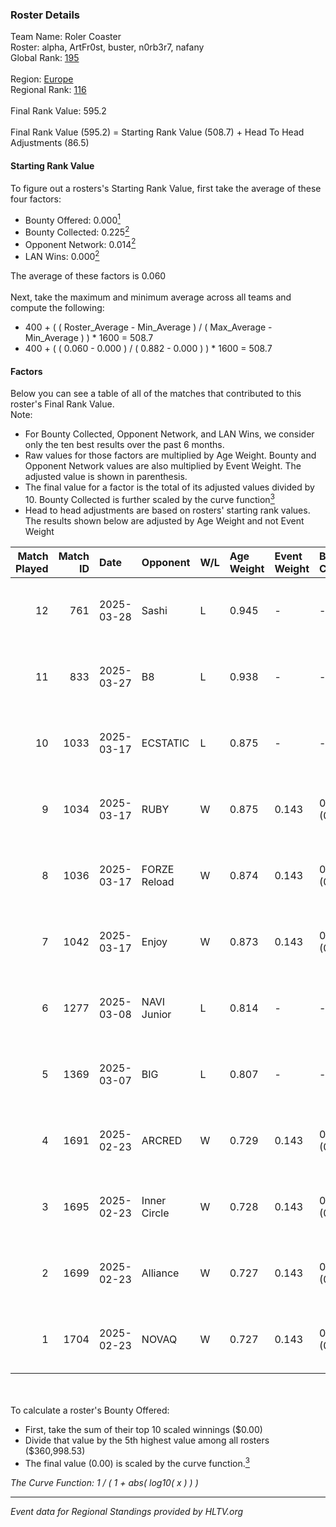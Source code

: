 ### Roster Details<br />
Team Name: Roler Coaster<br />
Roster: alpha, ArtFr0st, buster, n0rb3r7, nafany<br />
Global Rank: [195](../../standings_global_2025_05_05.md)<br />
<br />
Region: [Europe]( ../../standings_europe_2025_05_05.md)<br />
Regional Rank: [116]( ../../standings_europe_2025_05_05.md)<br />
<br />
Final Rank Value:  595.2<br />
<br />
Final Rank Value (595.2) = Starting Rank Value (508.7) + Head To Head Adjustments (86.5)<br />

#### Starting Rank Value<br />
To figure out a rosters's Starting Rank Value, first take the average of these four factors:<br />
- Bounty Offered: 0.000[<sup>1</sup>](#table2)
- Bounty Collected: 0.225[<sup>2</sup>](#table1)
- Opponent Network: 0.014[<sup>2</sup>](#table1)
- LAN Wins: 0.000[<sup>2</sup>](#table1)

The average of these factors is 0.060<br />
<br />
Next, take the maximum and minimum average across all teams and compute the following:<br />
- 400 + ( ( Roster_Average - Min_Average ) / ( Max_Average - Min_Average ) ) * 1600 = 508.7
- 400 + ( ( 0.060 - 0.000 ) / ( 0.882 - 0.000 ) ) * 1600 = 508.7


#### Factors<br />
Below you can see a table of all of the matches that contributed to this roster's Final Rank Value.<br />
Note:<br />

- For Bounty Collected, Opponent Network, and LAN Wins, we consider only the ten best results over the past 6 months.
- Raw values for those factors are multiplied by Age Weight. Bounty and Opponent Network values are also multiplied by Event Weight. The adjusted value is shown in parenthesis.
- The final value for a factor is the total of its adjusted values divided by 10. Bounty Collected is further scaled by the curve function[<sup>3</sup>](#curveFunction)
- Head to head adjustments are based on rosters' starting rank values. The results shown below are adjusted by Age Weight and not Event Weight
<span id="table1"></span><br />


| Match Played | Match ID | Date       | Opponent     | W/L | Age Weight | Event Weight | Bounty Collected | Opponent Network | LAN Wins  | H2H Adj. | Roster                                      |
| -: | -: | :- | :- | :- | :- | :- | :- | :- | :- | -: | :- |
|           12 |      761 | 2025-03-28 | Sashi        | L   | 0.945      | -            | -                | -                | -         |    -6.24 | alpha, ArtFr0st, buster, n0rb3r7, nafany    |
|           11 |      833 | 2025-03-27 | B8           | L   | 0.938      | -            | -                | -                | -         |    -0.96 | alpha, ArtFr0st, buster, n0rb3r7, nafany    |
|           10 |     1033 | 2025-03-17 | ECSTATIC     | L   | 0.875      | -            | -                | -                | -         |    -4.62 | alpha, ArtFr0st, buster, n0rb3r7, nafany    |
|            9 |     1034 | 2025-03-17 | RUBY         | W   | 0.875      | 0.143        | 0.018 (0.002)    | 0.298 (0.037)    | 0 (0.000) |    20.05 | alpha, ArtFr0st, buster, n0rb3r7, nafany    |
|            8 |     1036 | 2025-03-17 | FORZE Reload | W   | 0.874      | 0.143        | 0.005 (0.001)    | 0.078 (0.010)    | 0 (0.000) |    16.11 | alpha, ArtFr0st, buster, n0rb3r7, nafany    |
|            7 |     1042 | 2025-03-17 | Enjoy        | W   | 0.873      | 0.143        | 0.000 (0.000)    | 0.000 (0.000)    | 0 (0.000) |     7.66 | alpha, ArtFr0st, buster, n0rb3r7, nafany    |
|            6 |     1277 | 2025-03-08 | NAVI Junior  | L   | 0.814      | -            | -                | -                | -         |    -1.51 | alpha, ArtFr0st, nafany, Perfecto, YEKINDAR |
|            5 |     1369 | 2025-03-07 | BIG          | L   | 0.807      | -            | -                | -                | -         |    -0.52 | alpha, ArtFr0st, nafany, Perfecto, YEKINDAR |
|            4 |     1691 | 2025-02-23 | ARCRED       | W   | 0.729      | 0.143        | 0.000 (0.000)    | 0.162 (0.017)    | 0 (0.000) |    11.02 | alpha, ArtFr0st, nafany, Perfecto, YEKINDAR |
|            3 |     1695 | 2025-02-23 | Inner Circle | W   | 0.728      | 0.143        | 0.000 (0.000)    | 0.075 (0.008)    | 0 (0.000) |    11.26 | alpha, ArtFr0st, nafany, Perfecto, YEKINDAR |
|            2 |     1699 | 2025-02-23 | Alliance     | W   | 0.727      | 0.143        | 0.002 (0.000)    | 0.354 (0.037)    | 0 (0.000) |    17.68 | alpha, ArtFr0st, nafany, Perfecto, YEKINDAR |
|            1 |     1704 | 2025-02-23 | NOVAQ        | W   | 0.727      | 0.143        | 0.006 (0.001)    | 0.328 (0.034)    | 0 (0.000) |    16.56 | alpha, ArtFr0st, nafany, Perfecto, YEKINDAR |

<br />
<span id="table2"></span><br />
To calculate a roster's Bounty Offered:<br />

- First, take the sum of their top 10 scaled winnings ($0.00)
- Divide that value by the 5th highest value among all rosters ($360,998.53)
- The final value (0.00) is scaled by the curve function.[<sup>3</sup>](#curveFunction)

<span id="curveFunction"></span>_The Curve Function: 1 / ( 1 + abs( log10( x ) ) )_<br />

---
_Event data for Regional Standings provided by HLTV.org_<br />
